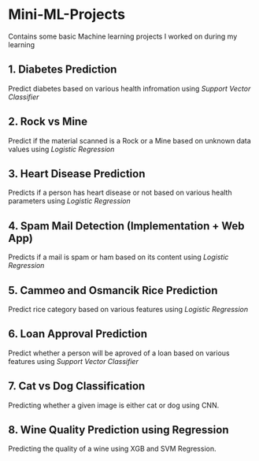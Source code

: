 # Mini-ML-Projects
Contains some basic Machine learning projects I worked on during my learning

## 1. Diabetes Prediction 
Predict diabetes based on various health infromation using *Support Vector Classifier*

## 2. Rock vs Mine
Predict if the material scanned is a Rock or a Mine based on unknown data values using *Logistic Regression*

## 3. Heart Disease Prediction
Predicts if a person has heart disease or not based on various health parameters using *Logistic Regression*

## 4. Spam Mail Detection (Implementation + Web App)
Predicts if a mail is spam or ham based on its content using *Logistic Regression*

## 5. Cammeo and Osmancik Rice Prediction
Predict rice category based on various features using *Logistic Regression*

## 6. Loan Approval Prediction
Predict whether a person will be aproved of a loan based on various features using *Support Vector Classifier*

## 7. Cat vs Dog Classification
Predicting whether a given image is either cat or dog using CNN.


## 8. Wine Quality Prediction using Regression
Predicting the quality of a wine using XGB and SVM Regression.






